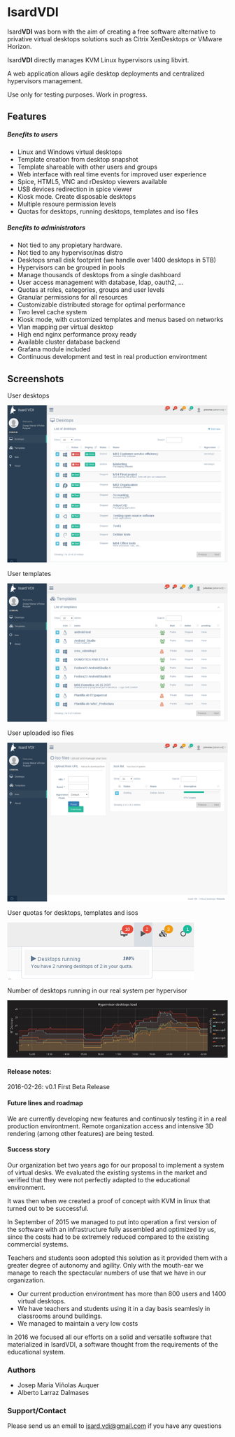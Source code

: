 # Isard**VDI**
Isard**VDI** was born with the aim of creating a free software alternative to privative virtual desktops solutions such as Citrix XenDesktops or VMware Horizon.

Isard**VDI** directly manages KVM Linux hypervisors using libvirt.

A web application allows agile desktop deployments and centralized hypervisors management.

Use only for testing purposes. Work in progress. 

## Features
##### Benefits to users
+ Linux and Windows virtual desktops
+ Template creation from desktop snapshot
+ Template shareable with other users and groups
+ Web interface with real time events for improved user experience
+ Spice, HTML5, VNC and rDesktop viewers available
+ USB devices redirection in spice viewer
+ Kiosk mode. Create disposable desktops
+ Multiple resoure permission levels
+ Quotas for desktops, running desktops, templates and iso files

##### Benefits to administrators
+ Not tied to any propietary hardware.
+ Not tied to any hypervisor/nas distro
+ Desktops small disk footprint (we handle over 1400 desktops in 5TB)
+ Hypervisors can be grouped in pools
+ Manage thousands of desktops from a single dashboard
+ User access management with database, ldap, oauth2, ...
+ Quotas at roles, categories, groups and user levels
+ Granular permissions for all resources
+ Customizable distributed storage for optimal performance
+ Two level cache system
+ Kiosk mode, with customized templates and menus based on networks
+ Vlan mapping per virtual desktop
+ High end nginx performance proxy ready
+ Available cluster database backend
+ Grafana module included
+ Continuous development and test in real production environtment

## Screenshots
User desktops

![Desktops](content/img/isard_desktops.png)

User templates

![Templates](content/img/isard_templates.png)

User uploaded iso files

![Isos](content/img/isard_isos.png)

User quotas for desktops, templates and isos

![Quotas](content/img/isard_quotas.png)

Number of desktops running in our real system per hypervisor

![Load](content/img/isard_dayload.png)


#### Release notes:

2016-02-26: v0.1 First Beta Release 

#### Future lines and roadmap

We are currently developing new features and continuosly testing it in a real production environtment.
Remote organization access and intensive 3D rendering (among other features) are being tested.

#### Success story

Our organization bet two years ago for our proposal to implement a system of virtual desks. We evaluated the existing systems in the market and verified that they were not perfectly adapted to the educational environment.

It was then when we created a proof of concept with KVM in linux that turned out to be successful.

In September of 2015 we managed to put into operation a first version of the software with an infrastructure fully assembled and optimized by us, since the costs had to be extremely reduced compared to the existing commercial systems.

Teachers and students soon adopted this solution as it provided them with a greater degree of autonomy and agility. Only with the mouth-ear we manage to reach the spectacular numbers of use that we have in our organization.

+ Our current production environtment has more than 800 users and 1400 virtual desktops. 
+ We have teachers and students using it in a day basis seamlesly in classrooms around buildings.
+ We managed to maintain a very low costs

In 2016 we focused all our efforts on a solid and versatile software that materialized in IsardVDI, a software thought from the requirements of the educational system. 

### Authors
+ Josep Maria Viñolas Auquer
+ Alberto Larraz Dalmases

### Support/Contact
Please send us an email to isard.vdi@gmail.com if you have any questions 
